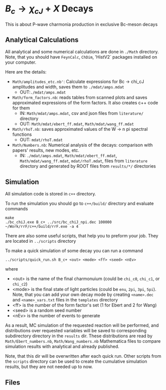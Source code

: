# $B_c \to \chi_{cJ} + X$ Decays

This is about P-wave charmonia production in exclusive Bc-meson decays


## Analytical Calculations

All analytical and some numerical calculations are done in `./Math` directory. Note, that you should have `FeynCalc`, `ChDim`, 'HistV2` packages installed on your computer.

Here are the details:

* `Math/amplitudes_etc.nb'`: Calculate expressions for Bc -> chi_cJ amplitudes and width, saves them to `./mdat/amps.mdat`
    * OUT:`./mdat/amps.mdat`
* `Math/form_factors.nb`: reads tables from scanned plots and saves approximated expressions of the form factors. It also creates c++ code for them
    * IN: `Math/mdat/amps.mdat`, csv and json files from `literature/` directory
    * OUT: `Math/mdat/ebert_ff.mdat`, `Math/mdat/wang_ff.mdat`
* `Math/rhoT.nb`: saves approximated values of the W -> n pi spectral functions
    * OUT: `mdat/rhoT.mdat`
* `Math/Numbers.nb`: Numerical analysis of the decays: comparison with papers' results, new modes, etc.
    * IN: `./mdat/amps.mdat`, `Math/mdat/ebert_ff.mdat`, `Math/mdat/wang_ff.mdat`, `mdat/rhoT.mdat`, files from `literature` directory and generated by ROOT files from `results/*/` directories

## Simulation

All simulation code is stored in `c++` directory.

To run the simulation you should go to `c++/build/` directory and evaluate commands 

    make
    ./bc_chiJ.exe B_c+ ../src/bc_chiJ_npi.dec 100000
    ~/Work/rrF/c++/build/rrF.exe -a 4

There are also some useful scripts, that help you to preform your job. They are located in `../scripts` directory

To make a quick simulation of some decay you can run a command

    ../scripts/quick_run.sh B_c+ <out> <mode> <ff> <seed> <nEv>

where

* \<out\> is the name of the final charmonuium (could be `chi_c0`, `chi_c1`, or `chi_c2`)
* \<mode\> is the final state of light particles (could be `enu`, `2pi`, `3pi`, `5pi`). Note, that you can add your own decay mode by creating `<name>.dec` and `<name>_vars.txt` files in the `templates` directory
* \<ff\> is the number of the form factor's set (1 for Ebert and 2 for Wang)
* \<seed\> is a random seed number
* \<nEv\> is the number of events to generate

As a result, MC simulation of the requested reaction will be performed, and distributions over requested variables will be saved to corresponding subdirectory directory in the `results` dir. These distributions are read by `Math/Ebert_numbers.nb`, `Math/Wang_numbers.nb` Mathematica files to compare simulation results with analytical and already published.

Note, that this dir will be overwritten after each quick run. Other scripts from the `scripts` directory can be used to create the cumulative simulation results, but they are not needed up to now.



## Files

